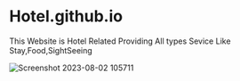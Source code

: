 # Hotel.github.io


This Website is Hotel Related Providing All types Sevice Like Stay,Food,SightSeeing

![Screenshot 2023-08-02 105711](https://github.com/Shivam24S/Hotel.github.io/assets/132252876/1f079311-f2bc-4032-930b-c926d68c25bd)
